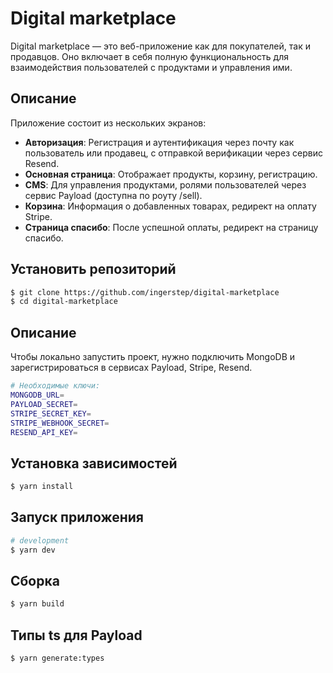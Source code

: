 # Digital marketplace

Digital marketplace — это веб-приложение как для покупателей, так и продавцов. Оно включает в себя полную функциональность для взаимодействия пользователей с продуктами и управления ими.

## Описание

Приложение состоит из нескольких экранов:

- **Авторизация**: Регистрация и аутентификация через почту как пользователь или продавец, c отправкой верификации через сервис Resend.
- **Основная страница**: Отображает продукты, корзину, регистрацию.
- **CMS**: Для управления продуктами, ролями пользователей через сервис Payload (доступна по роуту /sell).
- **Корзина**: Информация о добавленных товарах, редирект на оплату Stripe.
- **Страница спасибо**: После успешной оплаты, редирект на страницу спасибо.

## Установить репозиторий

```bash
$ git clone https://github.com/ingerstep/digital-marketplace
$ cd digital-marketplace
```

## Описание

Чтобы локально запустить проект, нужно подключить MongoDB и зарегистрироваться в сервисах Payload, Stripe, Resend.

```bash
# Необходимые ключи:
MONGODB_URL=
PAYLOAD_SECRET=
STRIPE_SECRET_KEY=
STRIPE_WEBHOOK_SECRET=
RESEND_API_KEY=
```

## Установка зависимостей

```bash
$ yarn install
```

## Запуск приложения

```bash
# development
$ yarn dev
```

## Cборка

```bash
$ yarn build
```

## Типы ts для Payload

```bash
$ yarn generate:types
```
